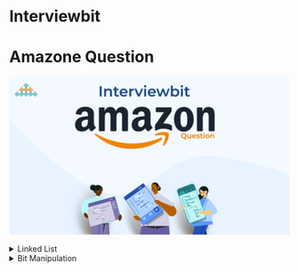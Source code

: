 # Interviewbit
# Amazone Question

![InerviewBit ](InerviewBit.png)


<details>
<summary> Linked List</summary>

| #   | Problem                                                                                 | Companies              | Topic       | Language                                                                                                                                        |
|-----|-----------------------------------------------------------------------------------------|------------------------|-------------|-------------------------------------------------------------------------------------------------------------------------------------------------|
| 1   | [Merge Two Sorted Lists](https://www.interviewbit.com/problems/merge-two-sorted-lists/) | Microsoft Amazon Yahoo | Linked List | [java](https://github.com/EbrahimMohamed2611/Interviewbit/blob/main/src/main/java/com/interviewbit/amazone/linkedList/MergeTwoSortedLists.java) |

</details>

<details>
<summary> Bit Manipulation </summary>

| #   | Problem                                                               | Companies                                            | Topic            | Language                                                                                                                                        |
|-----|-----------------------------------------------------------------------|------------------------------------------------------|------------------|-------------------------------------------------------------------------------------------------------------------------------------------------|
| 1   | [Single Number](https://www.interviewbit.com/problems/single-number/) | Amazon Sharechat Toppr Uber Technologies Inc Twitter | Bit Manipulation | [java](https://github.com/EbrahimMohamed2611/Interviewbit/blob/main/src/main/java/com/interviewbit/amazone/linkedList/MergeTwoSortedLists.java) |

</details>